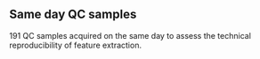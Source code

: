 ## Same day QC samples
191 QC samples acquired on the same day to assess the technical reproducibility of feature extraction.
